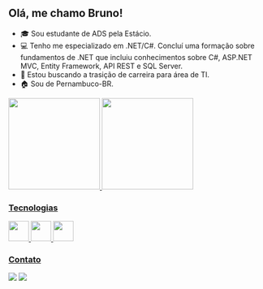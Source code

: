 ## Olá, me chamo Bruno!

- 🎓 Sou estudante de ADS pela Estácio.
- 💻 Tenho me especializado em .NET/C#. Concluí uma formação sobre fundamentos de .NET que incluiu conhecimentos sobre C#, ASP.NET MVC, Entity Framework, API REST e SQL Server.
- 🔎 Estou buscando a trasição de carreira para área de TI.
- 🏠 Sou de Pernambuco-BR.

<div>
<a href="https://github.com/BrunoAlmeida1">
<img height="180em" src="https://github-readme-stats.vercel.app/api/top-langs/?username=BrunoAlmeida1&layout=compact&langs_count=7&theme=dracula"/>
<img height="180em" src="https://github-readme-stats.vercel.app/api?username=BrunoAlmeida1&show_icons=true&theme=dracula&include_all_commits=true&count_private=true"/>
</div>

### Tecnologias
<img src="https://cdn.jsdelivr.net/gh/devicons/devicon/icons/dot-net/dot-net-original.svg" width="40" height="40"/> <img src="https://cdn.jsdelivr.net/gh/devicons/devicon/icons/javascript/javascript-original.svg" width="40" height="40"/> <img src="https://cdn.jsdelivr.net/gh/devicons/devicon/icons/microsoftsqlserver/microsoftsqlserver-plain-wordmark.svg" width="40" height="40"/>


### Contato
<a href="https://www.instagram.com/bruno_pixels/?next=%2F" target="_blank"><img src="https://img.shields.io/badge/-Instagram-%23E4405F?style=for-the-badge&logo=instagram&logoColor=white" target="_blank"></a>
<a href="https://www.linkedin.com/in/brunocalmeida/" target="_blank"><img src="https://img.shields.io/badge/-LinkedIn-%230077B5?style=for-the-badge&logo=linkedin&logoColor=white" target="_blank"></a>   
</div>



